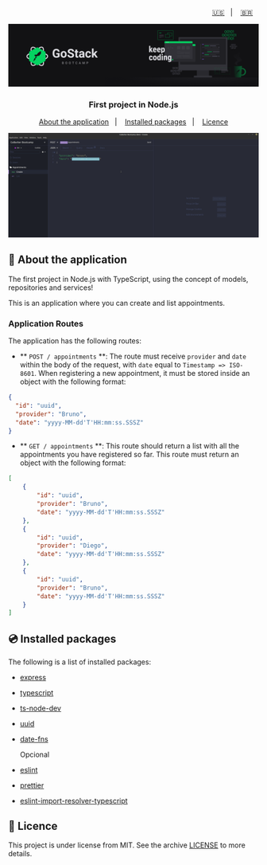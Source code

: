 <p align="right">
  <a href="README.en.md">🇺🇸</a>&nbsp;&nbsp;&nbsp;|&nbsp;&nbsp;&nbsp;
  <a href="README.md">🇧🇷</a>&nbsp;&nbsp;&nbsp;
</p>

<img alt="GoStack" src=./src/assets/header-bootcamp.png />

<h3 align="center">
  First project in Node.js
</h3>

<p align="center">
  <a href="#rocket-about-the-application">About the application</a>&nbsp;&nbsp;&nbsp;|&nbsp;&nbsp;&nbsp;
  <a href="#cd-installed-packages">Installed packages</a>&nbsp;&nbsp;&nbsp;|&nbsp;&nbsp;&nbsp;
  <a href="#memo-licence">Licence</a>
</p>

<img alt="Insomnia" src=./src/assets/screen-insomnia.gif />

## :rocket: About the application

The first project in Node.js with TypeScript, using the concept of models, repositories and services!

This is an application where you can create and list appointments.

### Application Routes

The application has the following routes:

- ** `POST / appointments` **: The route must receive `provider` and `date` within the body of the request, with `date` equal to `Timestamp => ISO-8601`. When registering a new appointment, it must be stored inside an object with the following format:

```json
{
  "id": "uuid",
  "provider": "Bruno",
  "date": "yyyy-MM-dd'T'HH:mm:ss.SSSZ"
}
```

- ** `GET / appointments` **: This route should return a list with all the appointments you have registered so far. This route must return an object with the following format:

```json
[
	{
		"id": "uuid",
		"provider": "Bruno",
		"date": "yyyy-MM-dd'T'HH:mm:ss.SSSZ"
	},
	{
		"id": "uuid",
		"provider": "Diego",
		"date": "yyyy-MM-dd'T'HH:mm:ss.SSSZ"
	},
	{
		"id": "uuid",
		"provider": "Bruno",
		"date": "yyyy-MM-dd'T'HH:mm:ss.SSSZ"
	}
]
```

## :cd: Installed packages

The following is a list of installed packages:

- [express](https://www.npmjs.com/package/express)
- [typescript](https://www.typescriptlang.org/)
- [ts-node-dev](https://github.com/whitecolor/ts-node-dev#readme)
- [uuid](https://www.npmjs.com/package/uuid)
- [date-fns](https://github.com/date-fns/date-fns#readme)

	Opcional
- [eslint](https://eslint.org/)
- [prettier](https://prettier.io/)
- [eslint-import-resolver-typescript](https://github.com/alexgorbatchev/eslint-import-resolver-typescript#readme)

## :memo: Licence

This project is under license from MIT. See the archive [LICENSE](LICENSE) to more details.
